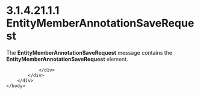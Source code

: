 <html dir="LTR" xmlns:mshelp="http://msdn.microsoft.com/mshelp" xmlns:ddue="http://ddue.schemas.microsoft.com/authoring/2003/5" xmlns:xlink="http://www.w3.org/1999/xlink" xmlns:tool="http://www.microsoft.com/tooltip">
    <head>
        <meta http-equiv="Content-Type" content="text/html; CHARSET=utf-8"></meta>
        <meta name="save" content="history"></meta>
        <title>3.1.4.21.1.1 EntityMemberAnnotationSaveRequest</title>
        <xml>
            <mshelp:toctitle title="3.1.4.21.1.1 EntityMemberAnnotationSaveRequest"></mshelp:toctitle>
            <mshelp:rltitle title="[MS-SSMDSWS-15]: EntityMemberAnnotationSaveRequest"></mshelp:rltitle>
            <mshelp:keyword index="A" term="410c107f-a691-459a-af49-72804899dff0"></mshelp:keyword>
            <mshelp:attr name="DCSext.ContentType" value="open specification"></mshelp:attr>
            <mshelp:attr name="AssetID" value="410c107f-a691-459a-af49-72804899dff0"></mshelp:attr>
            <mshelp:attr name="TopicType" value="kbRef"></mshelp:attr>
            <mshelp:attr name="DCSext.Title" value="[MS-SSMDSWS-15]: EntityMemberAnnotationSaveRequest" />
        </xml>
    </head>
    <body>
        <div id="header">
            <h1 class="heading">3.1.4.21.1.1 EntityMemberAnnotationSaveRequest</h1>
        </div>
        <div id="mainSection">
            <div id="mainBody">
                <div id="allHistory" class="saveHistory"></div>
                <div id="sectionSection0" class="section" name="collapseableSection">
                    

<p>The <b>EntityMemberAnnotationSaveRequest</b> message
contains the <b>EntityMemberAnnotationSaveRequest</b> element.</p>


                </div>
            </div>
        </div>
    </body>
</html>